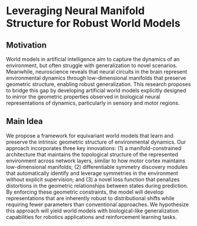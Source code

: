 # Leveraging Neural Manifold Structure for Robust World Models

## Motivation
World models in artificial intelligence aim to capture the dynamics of an environment, but often struggle with generalization to novel scenarios. Meanwhile, neuroscience reveals that neural circuits in the brain represent environmental dynamics through low-dimensional manifolds that preserve geometric structure, enabling robust generalization. This research proposes to bridge this gap by developing artificial world models explicitly designed to mirror the geometric properties observed in biological neural representations of dynamics, particularly in sensory and motor regions.

## Main Idea
We propose a framework for equivariant world models that learn and preserve the intrinsic geometric structure of environmental dynamics. Our approach incorporates three key innovations: (1) a manifold-constrained architecture that maintains the topological structure of the represented environment across network layers, similar to how motor cortex maintains low-dimensional manifolds; (2) differentiable symmetry discovery modules that automatically identify and leverage symmetries in the environment without explicit supervision; and (3) a novel loss function that penalizes distortions in the geometric relationships between states during prediction. By enforcing these geometric constraints, the model will develop representations that are inherently robust to distributional shifts while requiring fewer parameters than conventional approaches. We hypothesize this approach will yield world models with biological-like generalization capabilities for robotics applications and reinforcement learning tasks.